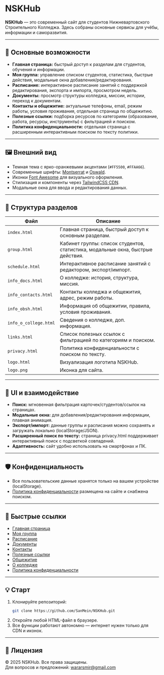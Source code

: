 # NSKHub

**NSKHub** — это современный сайт для студентов Нижневартовского Строительного Колледжа. Здесь собраны основные сервисы для учёбы, информации и саморазвития.

---

## 🚀 Основные возможности

- **Главная страница:** быстрый доступ к разделам для студентов, обучения и информации.
- **Моя группа:** управление списком студентов, статистика, быстрые действия, модальные окна добавления/редактирования.
- **Расписание:** интерактивное расписание занятий с поддержкой редактирования, экспорта и импорта, просмотром недель.
- **Документы:** просмотр структуры колледжа, миссии, истории, переход к документам.
- **Контакты и общежитие:** актуальные телефоны, email, режим работы, условия проживания, отдельная страница по общежитию.
- **Полезные ссылки:** подборка ресурсов по категориям (образование, работа, ресурсы, инструменты) с фильтрацией и поиском.
- **Политика конфиденциальности:** отдельная страница с расширенным интерактивным поиском по тексту политики.

---

## 🖼️ Внешний вид

- Темная тема с ярко-оранжевыми акцентами (`#FF5500`, `#FFAA66`).
- Современные шрифты: [Montserrat](https://fonts.google.com/specimen/Montserrat) и [Oswald](https://fonts.google.com/specimen/Oswald).
- Иконки [Font Awesome](https://fontawesome.com/) для визуального оформления.
- Стилизация и компоненты через [TailwindCSS CDN](https://tailwindcss.com/).
- Модальные окна для ввода и редактирования данных.

---

## 📁 Структура разделов

| Файл                   | Описание                                                         |
|------------------------|------------------------------------------------------------------|
| `index.html`           | Главная страница, быстрый доступ к основным разделам.            |
| `group.html`           | Кабинет группы: список студентов, статистика, модальные окна, быстрые действия. |
| `schedule.html`        | Интерактивное расписание занятий с редактором, экспорт/импорт.   |
| `info_docs.html`       | О колледже: история, структура, миссия.                          |
| `info_contacts.html`   | Контакты колледжа и общежития, адрес, режим работы.              |
| `info_obsh.html`       | Информация об общежитии, правила, условия проживания.            |
| `info_o_college.html`  | Сведения о колледже, доп. информация.                            |
| `links.html`           | Список полезных ссылок с фильтрацией по категориям и поиском.    |
| `privacy.html`         | Политика конфиденциальности с поиском по тексту.                 |
| `logo.html`            | Визуализация логотипа NSKHub.                                    |
| `logo.png`             | Иконка для сайта.                                                |

---

## 🎨 UI и взаимодействие

- **Поиск:** мгновенная фильтрация карточек/студентов/ссылок на страницах.
- **Модальные окна:** для добавления/редактирования информации, плавная анимация.
- **Экспорт/импорт:** данные группы и расписания можно сохранять и загружать локально (localStorage/JSON).
- **Расширенный поиск по тексту:** страница privacy.html поддерживает интерактивный поиск с подсветкой совпадений.
- **Адаптивность:** сайт удобно использовать на смартфонах и ПК.

---

## 🛡️ Конфиденциальность

- Все пользовательские данные хранятся только на вашем устройстве (localStorage).
- [Политика конфиденциальности](privacy.html) размещена на сайте и снабжена поиском.

---

## 📎 Быстрые ссылки

- [Главная страница](index.html)
- [Моя группа](group.html)
- [Расписание](schedule.html)
- [Документы](info_docs.html)
- [Контакты](info_contacts.html)
- [Полезные ссылки](links.html)
- [Общежитие](info_obsh.html)
- [О колледже](info_o_college.html)
- [Политика конфиденциальности](privacy.html)

---

## 💡 Старт

1. Клонируйте репозиторий:
   ```bash
   git clone https://github.com/SanMein/NSKHub.git
   ```
2. Откройте любой HTML-файл в браузере.
3. Все функции работают автономно — интернет нужен только для CDN и иконок.

---

## 📝 Лицензия

© 2025 NSKHub. Все права защищены.  
Для вопросов и предложений: [wararsmir@gmail.com](mailto:wararsmir@gmail.com)
